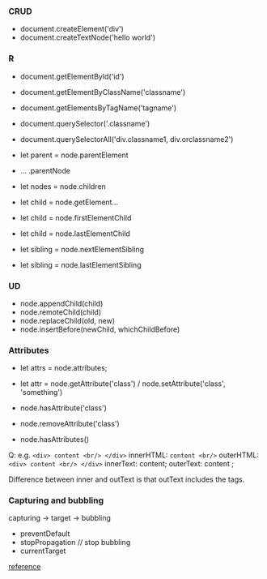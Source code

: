 ### CRUD

- document.createElement('div')
- document.createTextNode('hello world')

### R

- document.getElementById('id')
- document.getElementByClassName('classname')
- document.getElementsByTagName('tagname')
- document.querySelector('.classname')
- document.querySelectorAll('div.classname1, div.orclassname2')

- let parent = node.parentElement
- ... .parentNode
- let nodes = node.children
- let child = node.getElement...
- let child = node.firstElementChild
- let child = node.lastElementChild
- let sibling = node.nextElementSibling
- let sibling = node.lastElementSibling


### UD
- node.appendChild(child)
- node.remoteChild(child)
- node.replaceChild(old, new)
- node.insertBefore(newChild, whichChildBefore)

### Attributes

- let attrs = node.attributes;
- let attr = node.getAttribute('class') / node.setAttribute('class', 'something')

- node.hasAttribute('class')
- node.removeAttribute('class')
- node.hasAttributes()


Q:
e.g. ```<div> content <br/> </div>```
innerHTML: ```content <br/>```
outerHTML: ```<div> content <br/> </div>```
innerText: content;
outerText: content ;

Difference between inner and outText is that outText includes the tags.



###  Capturing and bubbling

capturing -> target -> bubbling

- preventDefault
- stopPropagation // stop bubbling
- currentTarget


[reference](https://harttle.land/2015/10/01/javascript-dom-api.html)
